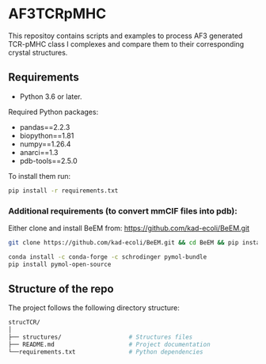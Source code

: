 # AF3TCRpMHC
This repositoy contains scripts and examples to process AF3 generated TCR-pMHC class I complexes and compare them to their corresponding crystal structures.

## Requirements

- Python 3.6 or later.

Required Python packages:

- pandas==2.2.3
- biopython==1.81
- numpy==1.26.4
- anarci==1.3
- pdb-tools==2.5.0

To install them run: 

```bash
pip install -r requirements.txt
```

### Additional requirements (to convert mmCIF files into pdb):
Either clone and install BeEM from: https://github.com/kad-ecoli/BeEM.git
```bash
git clone https://github.com/kad-ecoli/BeEM.git && cd BeEM && pip install .
```
```bash
conda install -c conda-forge -c schrodinger pymol-bundle
pip install pymol-open-source
```

## Structure of the repo
The project follows the following directory structure:

```bash
strucTCR/
│
├── structures/                   # Structures files
├── README.md                     # Project documentation
└──requirements.txt               # Python dependencies
```
